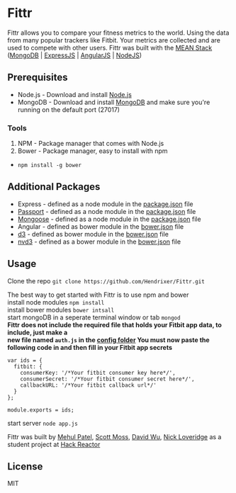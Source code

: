 # Fittr

Fittr allows you to compare your fitness metrics to the world.
Using the data from many popular trackers like Fitbit. Your metrics are collected and are used to compete with other users. Fittr was
built with the [MEAN Stack](http://mean.io) ([MongoDB](http://mongodb.org) |
 [ExpressJS](http://expressjs.com) | [AngularJS](http://angularjs.org/) | [NodeJS](http://nodejs.org))

## Prerequisites
* Node.js - Download and install [Node.js](http://nodejs.org) 
* MongoDB - Download and install [MongoDB](http://mongodb.org) and make sure you're running on the default port (27017)

### Tools
1. NPM - Package manager that comes with Node.js
2. Bower - Package manager, easy to install with npm
  *  `npm install -g bower`

## Additional Packages
* Express - defined as a node module in the [package.json](https://github.com/Hendrixer/Fittr/blob/master/package.json) file
* [Passport](http://passportjs.org/) - defined as a node module in the [package.json](https://github.com/Hendrixer/Fittr/blob/master/package.json) file
* [Mongoose](http://mongoosejs.com/) - defined as a node module in the [package.json](https://github.com/Hendrixer/Fittr/blob/master/package.json) file
* Angular - defined as bower module in the [bower.json](https://github.com/Hendrixer/Fittr/blob/master/bower.json) file
* [d3](http://d3js.org/) - defined as bower module in the [bower.json](https://github.com/Hendrixer/Fittr/blob/master/bower.json) file
* [nvd3](http://nvd3.org/) - defined as a bower module in the [bower.json](https://github.com/Hendrixer/Fittr/blob/master/bower.json) file

## Usage
Clone the repo `git clone https://github.com/Hendrixer/Fittr.git`

The best way to get started with Fittr is to use npm and bower  
install node modules `npm install`  
install bower modules `bower intsall`  
start mongoDB in a seperate terminal window or tab `mongod`  
**Fittr does not include the required file that holds your Fitbit app data, to include, just make a  
new file named `auth.js` in the [config folder](https://github.com/Hendrixer/Fittr/tree/master/config) You must now paste the following code in and then fill in your Fitbit app secrets**  
```javscript
var ids = {
  fitbit: {
    consumerKey: '/*Your fitbit consumer key here*/',
    consumerSecret: '/*Your fitbit consumer secret here*/',
    callbackURL: '/*Your fitbit callback url*/'
  }
};

module.exports = ids;
```  

start server `node app.js`

Fittr was built by [Mehul Patel](https://github.com/Mayho), [Scott Moss](https://github.com/Hendrixer), [David Wu](https://github.com/wuwoot), [Nick Loveridge](https://github.com/lovenick) as a student project at [Hack Reactor](http://hackreactor.com)

## License
MIT
